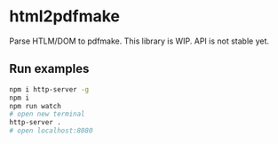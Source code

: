 # html2pdfmake
Parse HTLM/DOM to pdfmake.
This library is WIP. API is not stable yet.

## Run examples
```sh
npm i http-server -g
npm i
npm run watch
# open new terminal
http-server .
# open localhost:8080
```